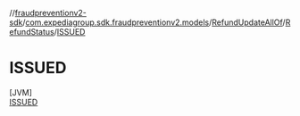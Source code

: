 //[fraudpreventionv2-sdk](../../../../../index.md)/[com.expediagroup.sdk.fraudpreventionv2.models](../../../index.md)/[RefundUpdateAllOf](../../index.md)/[RefundStatus](../index.md)/[ISSUED](index.md)

# ISSUED

[JVM]\
[ISSUED](index.md)
